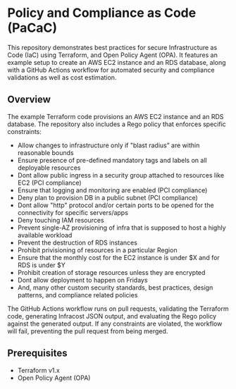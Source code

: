 # Policy and Compliance as Code (PaCaC)

This repository demonstrates best practices for secure Infrastructure as Code (IaC) using Terraform, and Open Policy Agent (OPA). It features an example setup to create an AWS EC2 instance and an RDS database, along with a GitHub Actions workflow for automated security and compliance validations as well as cost estimation.

## Overview

The example Terraform code provisions an AWS EC2 instance and an RDS database. The repository also includes a Rego policy that enforces specific constraints:

- Allow changes to infrastructure only if "blast radius” are within reasonable bounds
- Ensure presence of pre-defined mandatory tags and labels on all deployable resources
- Dont allow public ingress in a security group attached to resources like EC2 (PCI compliance)
- Ensure that logging and monitoring are enabled (PCI compliance)
- Deny plan to provision DB in a public subnet (PCI compliance)
- Dont allow "http" protocol and/or certain ports to be opened for the connectivity for specific servers/apps
- Deny touching IAM resources
- Prevent single-AZ provisioning of infra that is supposed to host a highly available workload
- Prevent the destruction of RDS instances
- Prohibit privisioning of resources in a particular Region 
- Ensure that the monthly cost for the EC2 instance is under $X and for RDS is under $Y
- Prohibit creation of storage resources unless they are encrypted
- Dont allow deployment to happen on Fridays
- And, many other custom security standards, best practices, design patterns, and compliance related policies

The GitHub Actions workflow runs on pull requests, validating the Terraform code, generating Infracost JSON output, and evaluating the Rego policy against the generated output. If any constraints are violated, the workflow will fail, preventing the pull request from being merged.

## Prerequisites

- Terraform v1.x
- Open Policy Agent (OPA)
